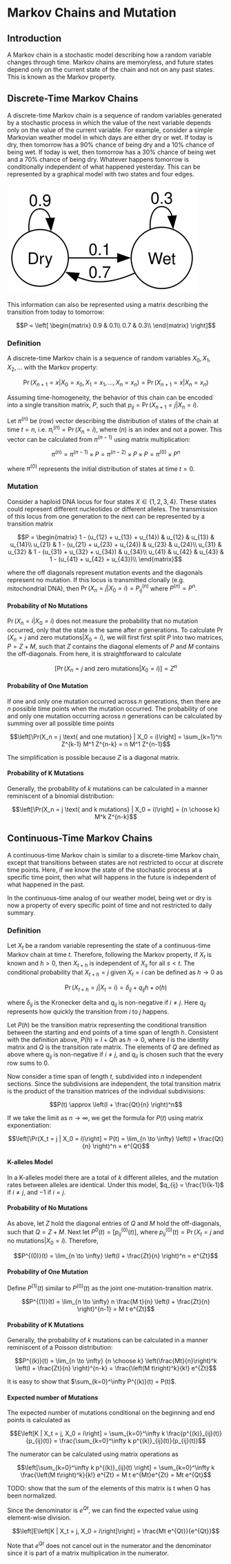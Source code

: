 # Markov Chains and Mutation

## Introduction

A Markov chain is a stochastic model describing how a random variable changes through time. Markov chains are memoryless, and future states depend only on the current state of the chain and not on any past states. This is known as the Markov property. 

## Discrete-Time Markov Chains

A discrete-time Markov chain is a sequence of random variables generated by a stochastic process in which the value of the next variable depends only on the value of the current variable. For example, consider a simple Markovian weather model in which days are either dry or wet. If today is dry, then tomorrow has a 90% chance of being dry and a 10% chance of being wet. If today is wet, then tomorrow has a 30% chance of being wet and a 70% chance of being dry. Whatever happens tomorrow is conditionally independent of what happened yesterday. This can be represented by a graphical model with two states and four edges.

![An example graphical model.](images/weather.svg)

This information can also be represented using a matrix describing the transition from today to tomorrow:

$$P = \left[
\begin{matrix}
0.9 & 0.1\\
0.7 & 0.3\\
\end{matrix}
\right]$$

### Definition
A discrete-time Markov chain is a sequence of random variables $X_0, X_1, X_2, \ldots$ with the Markov property:

$$\Pr(X_{n+1} = x | X_0 = x_0, X_1 = x_1, \ldots , X_n = x_n) = \Pr(X_{n+1} = x | X_n = x_n)$$

Assuming time-homogeneity, the behavior of this chain can be encoded into a single transition matrix, $P$, such that $p_{ij} = \Pr(X_{n+1} = j | X_n = i)$.

Let $\pi^{(n)}$ be (row) vector describing the distribution of states of the chain at time $t=n$, i.e. $`\pi^{(n)}_i = \Pr(X_{n} = i)`$, where $(n)$ is an index and not a power. This vector can be calculated from  $\pi^{(n-1)}$ using matrix multiplication:

$$\pi^{(n)} = \pi^{(n-1)} \times P = \pi^{(n-2)} \times P \times P = \pi^{(0)} \times P^n$$

where $\pi^{(0)}$ represents the initial distribution of states at time $t = 0$.

### Mutation

Consider a haploid DNA locus for four states $X \in \{1, 2, 3, 4\}$. These states could represent different nucleotides or different alleles. The transmission of this locus from one generation to the next can be represented by a transition matrix

$$P = \begin{matrix}
 1 - (u_{12} + u_{13} + u_{14}) & u_{12} & u_{13} & u_{14}\\
u_{21} & 1 - (u_{21} + u_{23} + u_{24}) & u_{23} & u_{24}\\
u_{31} & u_{32} & 1 - (u_{31} + u_{32} + u_{34}) & u_{34}\\
u_{41} & u_{42} & u_{43} & 1 - (u_{41} + u_{42} + u_{43})\\
\end{matrix}$$

where the off diagonals represent mutation events and the diagonals represent no mutation.  If this locus is transmitted clonally (e.g. mitochondrial DNA), then $\Pr(X_n = j | X_0 = i) = P^{(n)}_{ij}$ where $P^{(n)} = P^n$.

#### Probability of No Mutations

$\Pr(X_n = i | X_0 = i)$ does not measure the probability that no mutation occurred, only that the state is the same after $n$ generations. To calculate $\Pr(X_n = j \text{ and zero mutations} | X_0 = i)$, we will first first split $P$ into two matrices, $P = Z + M$, such that $Z$ contains the diagonal elements of $P$ and $M$ contains the off-diagonals. From here, it is straightforward to calculate

$$\left[\Pr(X_n = j \text{ and zero mutations} | X_0 = i)\right] = Z^n$$

#### Probability of One Mutation

If one and only one mutation occurred across $n$ generations, then there are $n$ possible time points when the mutation occurred. The probability of one and only one mutation occurring across $n$ generations can be calculated by summing over all possible time points

$$\left[\Pr(X_n = j \text{ and one mutation} | X_0 = i)\right] =
\sum_{k=1}^n Z^{k-1} M^1 Z^{n-k} = n M^1 Z^{n-1}$$

The simplification is possible because $Z$ is a diagonal matrix.

#### Probability of K Mutations

Generally, the probability of $k$ mutations can be calculated in a manner reminiscent of a binomial distribution:

$$\left[\Pr(X_n = j \text{ and k mutations} | X_0 = i)\right] = {n \choose k} M^k Z^{n-k}$$

## Continuous-Time Markov Chains

A continuous-time Markov chain is similar to a discrete-time Markov chain, except that transitions between states are not restricted to occur at discrete time points. Here, if we know the state of the stochastic process at a specific time point, then what will happens in the future is independent of what happened in the past.

In the continuous-time analog of our weather model, being wet or dry is now a property of every specific point of time and not restricted to daily summary.

### Definition

Let $X_t$ be a random variable representing the state of a continuous-time Markov chain at time $t$. Therefore, following the Markov property, if $X_t$ is known and $h > 0$, then $X_{t+h}$ is independent of $X_s$ for all $s < t$. The conditional probability that $X_{t+h} = j$ given $X_t = i$ can be defined as $h \to 0$ as

$$\Pr(X_{t+h} = j | X_t = i) = \delta_{ij} + q_{ij} h + o(h)$$

where $\delta_{ij}$ is the Kronecker delta and $q_{ij}$ is non-negative if  $i \ne j$. Here $q_{ij}$ represents how quickly the transition from $i$ to $j$ happens.

Let $P(h)$ be the transition matrix representing the conditional transition between the starting and end points of a time span of length $h$. Consistent with the definition above, $P(h) \approx I + Qh$ as $h \to 0$, where $I$ is the identity matrix and $Q$ is the transition rate matrix. The elements of $Q$ are defined as above where $q_{ij}$ is non-negative if $i \ne j$, and $q_{ii}$ is chosen such that the every row sums to 0.

Now consider a time span of length $t$, subdivided into $n$ independent sections. Since the subdivisions are independent, the total transition matrix is the product of the transition matrices of the individual subdivisions:

$$P(t) \approx \left(I + \frac{Qt}{n} \right)^n$$

If we take the limit as $n \to \infty$, we get the formula for $P(t)$ using matrix exponentiation:

$$\left[\Pr(X_t = j | X_0 = i)\right] = P(t) = \lim_{n \to \infty} \left(I + \frac{Qt}{n} \right)^n = e^{Qt}$$

#### K-alleles Model

In a K-alleles model there are a total of $k$ different alleles, and the mutation rates between alleles are identical. Under this model, $q_{ij} = \frac{1}{k-1}$ if $i \ne j$, and $-1$ if $i = j$.


#### Probability of No Mutations

As above, let $Z$ hold the diagonal entries of $Q$ and $M$ hold the off-diagonals, such that $Q = Z + M$. Next let $P^0(t) = \left[p^{(0)}_{ij}(t)\right]$, where $p^{(0)}_{ij}(t) = \Pr(X_t = j \text{ and no mutations} | X_0 = i)$. Therefore,

$$P^{(0)}(t) = \lim_{n \to \infty} \left(I + \frac{Zt}{n} \right)^n = e^{Zt}$$

#### Probability of One Mutation

Define $P^{(1)}(t)$ similar to $P^{(0)}(t)$ as the joint one-mutation-transition matrix.

$$P^{(1)}(t) = \lim_{n \to \infty} n \frac{M t}{n} \left(I + \frac{Zt}{n} \right)^{n-1} = M t e^{Zt}$$

#### Probability of K Mutations

Generally, the probability of $k$ mutations can be calculated in a manner reminiscent of a Poisson distribution:

$$P^{(k)}(t) = \lim_{n \to \infty}
{n \choose k}
\left(\frac{Mt}{n}\right)^k
\left(I + \frac{Zt}{n} \right)^{n-k} = \frac{\left(M t\right)^k}{k!} e^{Zt}$$

It is easy to show that $\sum_{k=0}^\infty P^{(k)}(t) = P(t)$.

#### Expected number of Mutations

The expected number of mutations conditional on the beginning and end points is calculated as

```math
E\left[K | X_t = j, X_0 = i\right] = \sum_{k=0}^\infty k \frac{p^{(k)}_{ij}(t)}{p_{ij}(t)} =  \frac{\sum_{k=0}^\infty k p^{(k)}_{ij}(t)}{p_{ij}(t)}
```

The numerator can be calculated using matrix operations as

```math
\left[\sum_{k=0}^\infty k p^{(k)}_{ij}(t) \right] = \sum_{k=0}^\infty k \frac{\left(M t\right)^k}{k!} e^{Zt} = M t e^{Mt}e^{Zt} = Mt e^{Qt}
```

TODO: show that the sum of the elements of this matrix is t when Q has been normalized.

Since the denominator is $e^{Qt}$, we can find the expected value using element-wise division.

$$\left[E\left[K | X_t = j, X_0 = i\right]\right] = \frac{Mt e^{Qt}}{e^{Qt}}$$

Note that $e^{Qt}$ does not cancel out in the numerator and the denominator since it is part of a matrix multiplication in the numerator.
